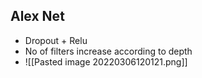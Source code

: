 ## Alex Net
- Dropout + Relu 
- No of filters increase according to depth
- ![[Pasted image 20220306120121.png]]